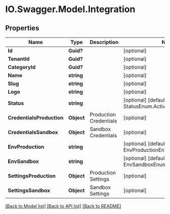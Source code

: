 # IO.Swagger.Model.Integration
## Properties

Name | Type | Description | Notes
------------ | ------------- | ------------- | -------------
**Id** | **Guid?** |  | [optional] 
**TenantId** | **Guid?** |  | [optional] 
**CategoryId** | **Guid?** |  | [optional] 
**Name** | **string** |  | [optional] 
**Slug** | **string** |  | [optional] 
**Logo** | **string** |  | [optional] 
**Status** | **string** |  | [optional] [default to StatusEnum.ActiveEnum]
**CredentialsProduction** | **Object** | Production Credentials | [optional] 
**CredentialsSandbox** | **Object** | Sandbox Credentials | [optional] 
**EnvProduction** | **string** |  | [optional] [default to EnvProductionEnum.ProductionEnum]
**EnvSandbox** | **string** |  | [optional] [default to EnvSandboxEnum.SandboxEnum]
**SettingsProduction** | **Object** | Production Settings | [optional] 
**SettingsSandbox** | **Object** | Sandbox Settings | [optional] 

[[Back to Model list]](../README.md#documentation-for-models) [[Back to API list]](../README.md#documentation-for-api-endpoints) [[Back to README]](../README.md)


